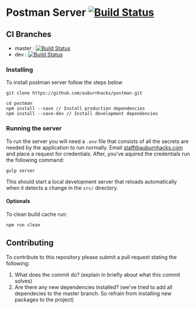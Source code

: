 # Postman Server [![Build Status](https://travis-ci.org/auburnhacks/postman.svg?branch=master)](https://travis-ci.org/auburnhacks/postman) 

## CI Branches
* master : [![Build Status](https://travis-ci.org/auburnhacks/postman.svg?branch=master)](https://travis-ci.org/auburnhacks/postman) 
* dev    : [![Build Status](https://travis-ci.org/auburnhacks/postman.svg?branch=dev)](https://travis-ci.org/auburnhacks/postman)

### Installing
To install postman server follow the steps below
```
git clone https://github.com/auburnhacks/postman.git

cd postman
npm install --save // Install production dependencies
npm install --save-dev // Install development dependencies
```

### Running the server
To run the server you will need a `.env` file that consists of all the secrets are needed by the application to run normally. Email staff@auburnhacks.com and place a request for credentials. After, you've aquired the credentials run the following command:
```
gulp server
```
This should start a local development server that reloads automatically when it detects a change in the `src/` directory.

#### Optionals
To clean build cache run:
```
npm run clean
```


## Contributing
To contribute to this repository please submit a pull request stating the following:
1. What does the commit do? (explain in briefly about what this commit solves)
2. Are there any new dependencies installed? (we've tried to add all dependecies to the master branch. So refrain from installing new packages to the project)
